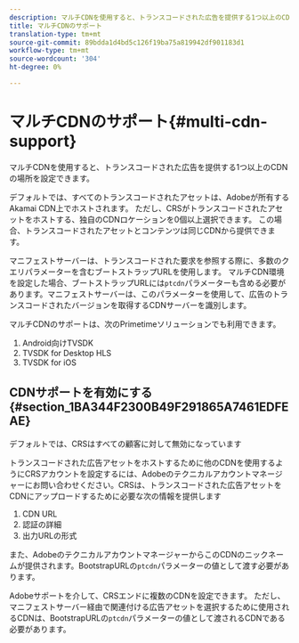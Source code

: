 ```yaml
---
description: マルチCDNを使用すると、トランスコードされた広告を提供する1つ以上のCDNの場所を設定できます。
title: マルチCDNのサポート
translation-type: tm+mt
source-git-commit: 89bdda1d4bd5c126f19ba75a819942df901183d1
workflow-type: tm+mt
source-wordcount: '304'
ht-degree: 0%

---
```



# マルチCDNのサポート{#multi-cdn-support}

マルチCDNを使用すると、トランスコードされた広告を提供する1つ以上のCDNの場所を設定できます。

デフォルトでは、すべてのトランスコードされたアセットは、Adobeが所有するAkamai CDN上でホストされます。 ただし、CRSがトランスコードされたアセットをホストする、独自のCDNロケーションを0個以上選択できます。 この場合、トランスコードされたアセットとコンテンツは同じCDNから提供できます。

マニフェストサーバーは、トランスコードされた要求を参照する際に、多数のクエリパラメーターを含むブートストラップURLを使用します。 マルチCDN環境を設定した場合、ブートストラップURLには`ptcdn`パラメーターも含める必要があります。マニフェストサーバーは、このパラメーターを使用して、広告のトランスコードされたバージョンを取得するCDNサーバーを識別します。

マルチCDNのサポートは、次のPrimetimeソリューションでも利用できます。

1. Android向けTVSDK
1. TVSDK for Desktop HLS
1. TVSDK for iOS

## CDNサポートを有効にする{#section_1BA344F2300B49F291865A7461EDFEAE}

デフォルトでは、CRSはすべての顧客に対して無効になっています

トランスコードされた広告アセットをホストするために他のCDNを使用するようにCRSアカウントを設定するには、Adobeのテクニカルアカウントマネージャーにお問い合わせください。CRSは、トランスコードされた広告アセットをCDNにアップロードするために必要な次の情報を提供します

1. CDN URL
1. 認証の詳細
1. 出力URLの形式

また、AdobeのテクニカルアカウントマネージャーからこのCDNのニックネームが提供されます。BootstrapURLの`ptcdn`パラメーターの値として渡す必要があります。

Adobeサポートを介して、CRSエンドに複数のCDNを設定できます。 ただし、マニフェストサーバー経由で関連付ける広告アセットを選択するために使用されるCDNは、BootstrapURLの`ptcdn`パラメーターの値として渡されるCDNである必要があります。
